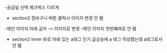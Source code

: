 -공급일 선택 체크박스 다르게

- section2 장바구니 버튼 클릭시  이미지 변경 안 됌

-메인 이미지 아래 글자 -> 이미지로 변경
-메인 이미지 첫번쨰꺼로 안 됌

- section2 inner 바로 아래 있는 a태그
인기 급상승에 a 태그 작성했는데 a태그로서 안 됌